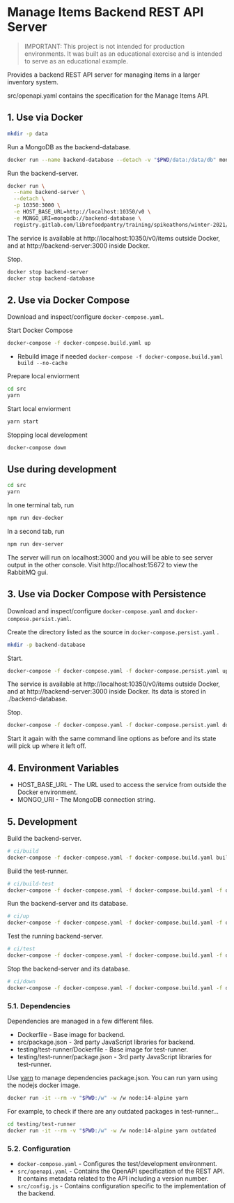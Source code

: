 # Manage Items Backend REST API Server

> IMPORTANT: This project is not intended for production environments.
> It was built as an educational exercise and is intended to serve as an educational
> example.

Provides a backend REST API server for managing items in a larger inventory system.

src/openapi.yaml contains the specification for the Manage Items API.

## 1. Use via Docker

```bash
mkdir -p data
```

Run a MongoDB as the backend-database.

```bash
docker run --name backend-database --detach -v "$PWD/data:/data/db" mongo:4
```

Run the backend-server.

```bash
docker run \
  --name backend-server \
  --detach \
  -p 10350:3000 \
  -e HOST_BASE_URL=http://localhost:10350/v0 \
  -e MONGO_URI=mongodb://backend-database \
  registry.gitlab.com/librefoodpantry/training/spikeathons/winter-2021/stoney-manage-items/backend:latest
```

The service is available at http://localhost:10350/v0/items outside Docker, and at http://backend-server:3000 inside Docker.

Stop.

```bash
docker stop backend-server
docker stop backend-database
```

## 2. Use via Docker Compose

Download and inspect/configure `docker-compose.yaml`.

Start Docker Compose

```bash
docker-compose -f docker-compose.build.yaml up
```

- Rebuild image if needed `docker-compose -f docker-compose.build.yaml build --no-cache`

Prepare local enviorment

```bash
cd src
yarn 
```

Start local enviorment
```bash
yarn start
```


Stopping local development

```bash
docker-compose down
```

## Use during development
  ```bash
  cd src
  yarn
  ```

  In one terminal tab, run
  ```bash
  npm run dev-docker
  ```
  
  In a second tab, run
  ```bash
  npm run dev-server
  ```

  The server will run on localhost:3000 and you will be able to see server output in the other console.
  Visit http://localhost:15672 to view the RabbitMQ gui. 

## 3. Use via Docker Compose with Persistence

Download and inspect/configure `docker-compose.yaml` and `docker-compose.persist.yaml`.

Create the directory listed as the source in `docker-compose.persist.yaml` .

```bash
mkdir -p backend-database
```

Start.

```bash
docker-compose -f docker-compose.yaml -f docker-compose.persist.yaml up --detach
```

The service is available at http://localhost:10350/v0/items outside Docker, and at http://backend-server:3000 inside Docker. Its data is stored in ./backend-database.


Stop.

```bash
docker-compose -f docker-compose.yaml -f docker-compose.persist.yaml down
```

Start it again with the same command line options as before and its state will pick up where it left off.


## 4. Environment Variables

* HOST_BASE_URL - The URL used to access the service from outside the Docker environment.
* MONGO_URI - The MongoDB connection string.

## 5. Development

Build the backend-server.

```bash
# ci/build
docker-compose -f docker-compose.yaml -f docker-compose.build.yaml build --pull backend-server
```

Build the test-runner.

```bash
# ci/build-test
docker-compose -f docker-compose.yaml -f docker-compose.build.yaml -f docker-compose.test.yaml build --pull test-runner
```

Run the backend-server and its database.

```bash
# ci/up
docker-compose -f docker-compose.yaml -f docker-compose.build.yaml -f docker-compose.test.yaml up --detach backend-server
```

Test the running backend-server.

```bash
# ci/test
docker-compose -f docker-compose.yaml -f docker-compose.build.yaml -f docker-compose.test.yaml run --rm test-runner
```

Stop the backend-server and its database.

```bash
# ci/down
docker-compose -f docker-compose.yaml -f docker-compose.build.yaml -f docker-compose.test.yaml down
```

### 5.1. Dependencies

Dependencies are managed in a few different files.

* Dockerfile - Base image for backend.
* src/package.json - 3rd party JavaScript libraries for backend.
* testing/test-runner/Dockerfile - Base image for test-runner.
* testing/test-runner/package.json - 3rd party JavaScript libraries for test-runner.

Use [yarn](https://yarnpkg.com/) to manage dependencies package.json. You can run yarn using the nodejs docker image.

```bash
docker run -it --rm -v "$PWD:/w" -w /w node:14-alpine yarn
```

For example, to check if there are any outdated packages in test-runner...

```bash
cd testing/test-runner
docker run -it --rm -v "$PWD:/w" -w /w node:14-alpine yarn outdated
```

### 5.2. Configuration

* `docker-compose.yaml` - Configures the test/development environment.
* `src/openapi.yaml` - Contains the OpenAPI specification of the REST API. It contains metadata related to the API including a version number.
* `src/config.js` - Contains configuration specific to the implementation of the backend.
